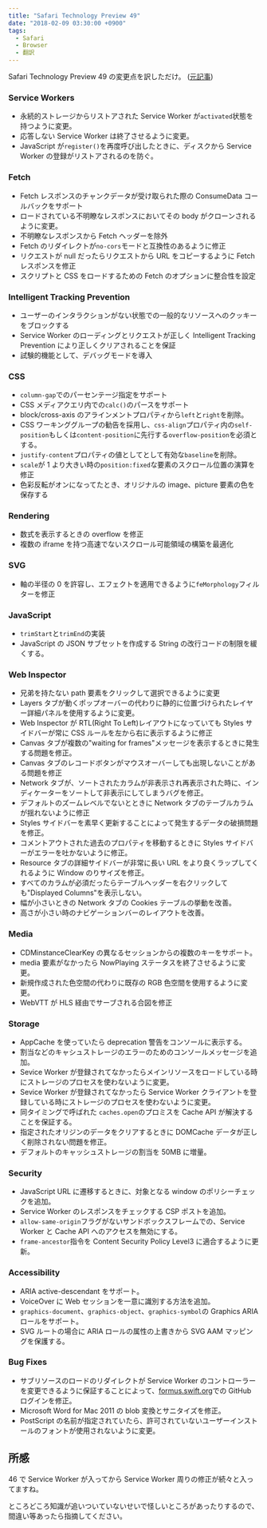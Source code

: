 ```yaml
---
title: "Safari Technology Preview 49"
date: "2018-02-09 03:30:00 +0900"
tags:
  - Safari
  - Browser
  - 翻訳
---
```


Safari Technology Preview 49 の変更点を訳しただけ。
([元記事](https://webkit.org/blog/8088/release-notes-for-safari-technology-preview-49/))

### Service Workers

- 永続的ストレージからリストアされた Service Worker が`activated`状態を持つように変更。
- 応答しない Service Worker は終了させるように変更。
- JavaScript が`register()`を再度呼び出したときに、ディスクから Service Worker の登録がリストアされるのを防ぐ。

### Fetch

- Fetch レスポンスのチャンクデータが受け取られた際の ConsumeData コールバックをサポート
- ロードされている不明瞭なレスポンスにおいてその body がクローンされるように変更。
- 不明瞭なレスポンスから Fetch ヘッダーを除外
- Fetch のリダイレクトが`no-cors`モードと互換性のあるように修正
- リクエストが null だったらリクエストから URL をコピーするように Fetch レスポンスを修正
- スクリプトと CSS をロードするための Fetch のオプションに整合性を設定

### Intelligent Tracking Prevention

- ユーザーのインタラクションがない状態での一般的なリソースへのクッキーをブロックする
- Service Worker のローディングとリクエストが正しく Intelligent Tracking Prevention により正しくクリアされることを保証
- 試験的機能として、デバッグモードを導入

### CSS

- `column-gap`でのパーセンテージ指定をサポート
- CSS メディアクエリ内での`calc()`のパースをサポート
- block/cross-axis のアラインメントプロパティから`left`と`right`を削除。
- CSS ワーキンググループの勧告を採用し、`css-align`プロパティ内の`self-position`もしくは`content-position`に先行する`overflow-position`を必須とする。
- `justify-content`プロパティの値としてとして有効な`baseline`を削除。
- `scale`が 1 より大きい時の`position:fixed`な要素のスクロール位置の演算を修正
- 色彩反転がオンになってたとき、オリジナルの image、picture 要素の色を保存する

### Rendering

- 数式を表示するときの overflow を修正
- 複数の iframe を持つ高速でないスクロール可能領域の構築を最適化

### SVG

- 軸の半径の 0 を許容し、エフェクトを適用できるように`feMorphology`フィルターを修正

### JavaScript

- `trimStart`と`trimEnd`の実装
- JavaScript の JSON サブセットを作成する String の改行コードの制限を緩くする。

### Web Inspector

- 兄弟を持たない path 要素をクリックして選択できるように変更
- Layers タブが動くポップオーバーの代わりに静的に位置づけられたレイヤー詳細パネルを使用するように変更。
- Web Inspector が RTL(Right To Left)レイアウトになっていても Styles サイドバーが常に CSS ルールを左から右に表示するように修正
- Canvas タブが複数の"waiting for frames"メッセージを表示するときに発生する問題を修正。
- Canvas タブのレコードボタンがマウスオーバーしても出現しないことがある問題を修正
- Network タブが、ソートされたカラムが非表示され再表示された時に、インディケーターをソートして非表示にしてしまうバグを修正。
- デフォルトのズームレベルでないとときに Network タブのテーブルカラムが揺れないように修正
- Styles サイドバーを素早く更新することによって発生するデータの破損問題を修正。
- コメントアウトされた過去のプロパティを移動するときに Styles サイドバーがエラーを吐かないように修正。
- Resource タブの詳細サイドバーが非常に長い URL をより良くラップしてくれるように Window のりサイズを修正。
- すべてのカラムが必須だったらテーブルヘッダーを右クリックしても"Displayed Columns"を表示しない。
- 幅が小さいときの Network タブの Cookies テーブルの挙動を改善。
- 高さが小さい時のナビゲーションバーのレイアウトを改善。

### Media

- CDMinstanceClearKey の異なるセッションからの複数のキーをサポート。
- media 要素がなかったら NowPlaying ステータスを終了させるように変更。
- 新規作成された色空間の代わりに既存の RGB 色空間を使用するように変更。
- WebVTT が HLS 経由でサーブされる合図を修正

### Storage

- AppCache を使っていたら deprecation 警告をコンソールに表示する。
- 割当などのキャシュストレージのエラーのためのコンソールメッセージを追加。
- Sevice Worker が登録されてなかったらメインリソースをロードしている時にストレージのプロセスを使わないように変更。
- Sevice Worker が登録されてなかったら Service Worker クライアントを登録している時にストレージのプロセスを使わないように変更。
- 同タイミングで呼ばれた `caches.open`のプロミスを Cache API が解決することを保証する。
- 指定されたオリジンのデータをクリアするときに DOMCache データが正しく削除されない問題を修正。
- デフォルトのキャッシュストレージの割当を 50MB に増量。

### Security

- JavaScript URL に遷移するときに、対象となる window のポリシーチェックを追加。
- Service Worker のレスポンスをチェックする CSP ポストを追加。
- `allow-same-origin`フラグがないサンドボックスフレームでの、Service Worker と Cache API へのアクセスを無効にする。
- `frame-ancestor`指令を Content Security Policy Level3 に適合するように更新。

### Accessibility

- ARIA active-descendant をサポート。
- VoiceOver に Web セッションを一意に識別する方法を追加。
- `graphics-document`、`graphics-object`、`graphics-symbol`の Graphics ARIA ロールをサポート。
- SVG ルートの場合に ARIA ロールの属性の上書きから SVG AAM マッピングを保護する。

### Bug Fixes

- サブリソースのロードのリダイレクトが Service Worker のコントローラーを変更できるように保証することによって、[formus.swift.org](https://formus.swift.org)での GitHub ログインを修正。
- Microsoft Word for Mac 2011 の blob 変換とサニタイズを修正。
- PostScript の名前が指定されていたら、許可されていないユーザーインストールのフォントが使用されないように変更。

## 所感

46 で Service Worker が入ってから Service Worker 周りの修正が続々と入ってますね。

ところどころ知識が追いついていないせいで怪しいところがあったりするので、間違い等あったら指摘してください。
